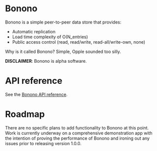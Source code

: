# Bonono

Bonono is a simple peer-to-peer data store that provides:

* Automatic replication
* Load time complexity of O(N_entries) 
* Public access control (read, read/write, read-all/write-own, none)

Why is it called Bonono? Simple, Opple sounded too silly.

**DISCLAIMER**: Bonono is alpha software.

# API reference

See the [Bonono API reference](main/doc/api/README.md).

# Roadmap

There are no specific plans to add functionality to Bonono at this point. Work is currently underway on a comprehensive demonstration app with the intention of proving the performance of Bonono and ironing out any issues prior to releasing version 1.0.0.
